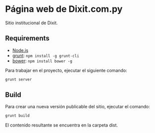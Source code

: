 # Página web de Dixit.com.py

Sitio institucional de Dixit.

## Requirements

  * [Node.js](http://nodejs.org)
  * [grunt](http://gruntjs.com/): `npm install -g grunt-cli`
  * [bower](http://bower.io): `npm install bower -g`

Para trabajar en el proyecto, ejecutar el siguiente comando:

```bash
grunt server
```

## Build

Para crear una nueva versión publicable del sitio, ejecutar el comando:

```bash
grunt build
```

El contenido resultante se encuentra en la carpeta dist.